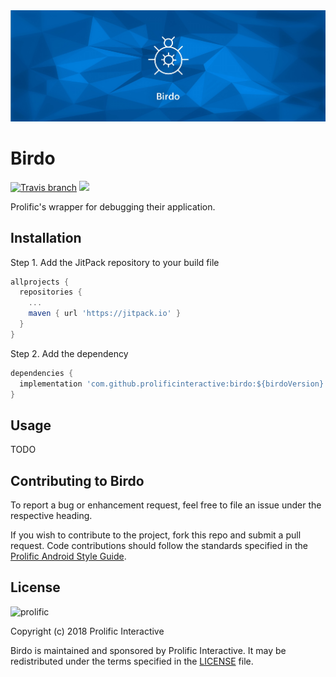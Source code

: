 <img src="/assets/hero.jpg"/>

# Birdo
[![Travis branch](https://img.shields.io/travis/prolificinteractive/birdo/master.svg)](https://travis-ci.org/prolificinteractive/birdo) [![](https://jitpack.io/v/prolificinteractive/birdo.svg)](https://jitpack.io/#prolificinteractive/birdo)

Prolific's wrapper for debugging their application.

## Installation

Step 1. Add the JitPack repository to your build file

```groovy
allprojects {
  repositories {
    ...
    maven { url 'https://jitpack.io' }
  }
}
```

Step 2. Add the dependency

```groovy
dependencies {
  implementation 'com.github.prolificinteractive:birdo:${birdoVersion}'
}
```

## Usage

TODO

## Contributing to Birdo

To report a bug or enhancement request, feel free to file an issue under the respective heading.

If you wish to contribute to the project, fork this repo and submit a pull request. Code contributions should follow the standards specified in the [Prolific Android Style Guide](https://github.com/prolificinteractive/android-code-styles).

## License

![prolific](https://s3.amazonaws.com/prolificsitestaging/logos/Prolific_Logo_Full_Color.png)

Copyright (c) 2018 Prolific Interactive

Birdo is maintained and sponsored by Prolific Interactive. It may be redistributed under the terms specified in the [LICENSE] file.

[LICENSE]: ./LICENSE
